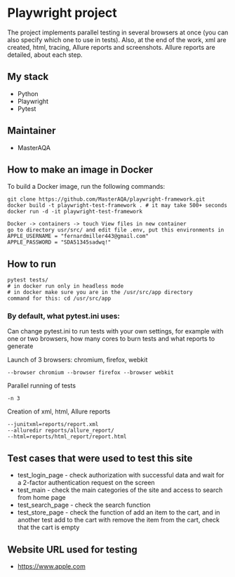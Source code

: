 # Playwright project
The project implements parallel testing in several browsers at once
(you can also specify which one to use in tests). Also, at the end 
of the work, xml are created, html, tracing, Allure reports and screenshots. 
Allure reports are detailed, about each step.

## My stack
- Python
- Playwright
- Pytest

## Maintainer
- MasterAQA

## How to make an image in Docker
To build a Docker image, run the following commands:
```
git clone https://github.com/MasterAQA/playwright-framework.git
docker build -t playwright-test-framework . # it may take 500+ seconds
docker run -d -it playwright-test-framework 

Docker -> containers -> touch View files in new container
go to directory usr/src/ and edit file .env, put this environments in
APPLE_USERNAME = "fernardmiller443@gmail.com"
APPLE_PASSWORD = "SDA51345sadwq!"
```

## How to run
```
pytest tests/
# in docker run only in headless mode
# in docker make sure you are in the /usr/src/app directory
command for this: cd /usr/src/app
```

### By default, what pytest.ini uses:
Can change pytest.ini to run tests with your own settings, for example 
with one or two browsers, how many cores to burn tests and what reports 
to generate

Launch of 3 browsers: chromium, firefox, webkit
``` 
--browser chromium --browser firefox --browser webkit
``` 

Parallel running of tests
``` 
-n 3
``` 

Creation of xml, html, Allure reports
``` 
--junitxml=reports/report.xml
--alluredir reports/allure_report/
--html=reports/html_report/report.html
``` 

## Test cases that were used to test this site
- test_login_page - check authorization with successful data and 
wait for a 2-factor authentication request on the screen
- test_main - check the main categories of the site and access 
to search from home page 
- test_search_page - check the search function
- test_store_page - check the function of add an item to 
the cart, and in another test add to the cart with remove the 
item from the cart, check that the cart is empty

## Website URL used for testing
- https://www.apple.com




